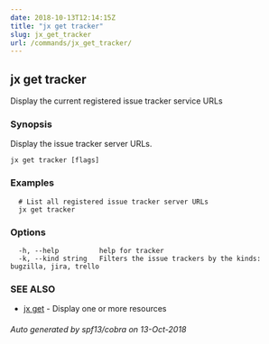```yaml
---
date: 2018-10-13T12:14:15Z
title: "jx get tracker"
slug: jx_get_tracker
url: /commands/jx_get_tracker/
---
```

## jx get tracker

Display the current registered issue tracker service URLs

### Synopsis

Display the issue tracker server URLs.

```
jx get tracker [flags]
```

### Examples

```
  # List all registered issue tracker server URLs
  jx get tracker
```

### Options

```
  -h, --help          help for tracker
  -k, --kind string   Filters the issue trackers by the kinds: bugzilla, jira, trello
```

### SEE ALSO

* [jx get](/commands/jx_get/)	 - Display one or more resources

###### Auto generated by spf13/cobra on 13-Oct-2018
